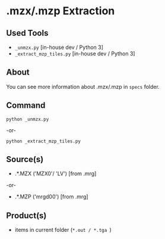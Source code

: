 .mzx/.mzp Extraction
==============================================

 Used Tools
------------
- `_unmzx.py` [in-house dev / Python 3]
- `_extract_mzp_tiles.py` [in-house dev / Python 3]

 About
-----------

You can see more information about .mzx/.mzp in `specs` folder.

 Command
-----------
	python _unmzx.py

-or-

    python _extract_mzp_tiles.py

 Source(s)
-----------
* .\*.MZX ('MZX0'/ 'LV') [from .mrg]

-or-

* .\*.MZP ('mrgd00') [from .mrg]

 Product(s)
-----------
* items in current folder (``*.out / *.tga ``)